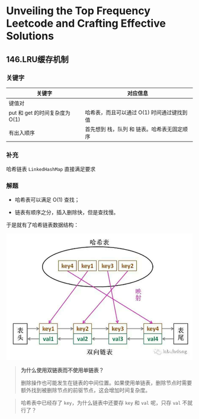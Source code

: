 # Unveiling the Top Frequency Leetcode and Crafting Effective Solutions


<!--more-->

## 146.LRU缓存机制

### 关键字

| 关键字                        | 对应信息                                    |
| ----------------------------- | ------------------------------------------- |
| 键值对                        |                                             |
| put 和 get 的时间复杂度为O(1) | 哈希表，而且可以通过 O(1) 时间通过键找到值  |
| 有出入顺序                    | 首先想到 栈，队列 和 链表。哈希表无固定顺序 |

### 补充

哈希链表 `LinkedHashMap` 直接满足要求

### 解题

+ 哈希表可以满足 O(1) 查找；

+ 链表有顺序之分，插入删除快，但是查找慢。

于是就有了哈希链表数据结构：

![img](1647580694-NAtygG-4.jpg " ")

> **为什么使用双链表而不使用单链表？**
>
> 删除操作也可能发生在链表的中间位置。如果使用单链表，删除节点时需要额外找到被删除节点的前驱节点，这会增加时间复杂度。

> 哈希表中已经存了 `key`，为什么链表中还要存 `key` 和 `val` 呢，只存 `val` 不就行了？

